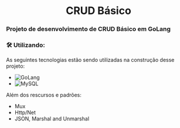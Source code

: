 <h1 align="center"> 
	CRUD Básico
</h1>

### Projeto de desenvolvimento de CRUD Básico em GoLang

### 🛠 Utilizando:

As seguintes tecnologias estão sendo utilizadas na construção desse projeto:

- ![GoLang](https://img.shields.io/badge/Go-00ADD8?style=for-the-badge&logo=go&logoColor=white)
- ![MySQL](https://img.shields.io/badge/MySQL-00000F?style=for-the-badge&logo=mysql&logoColor=white)

Além dos rescursos e padrões:

- Mux
- Http/Net
- JSON, Marshal and Unmarshal